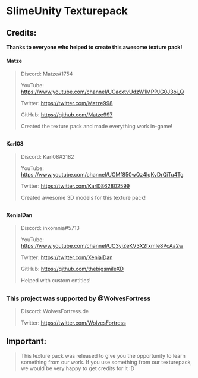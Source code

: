 # SlimeUnity Texturepack

## Credits:
**Thanks to everyone who helped to create this awesome texture pack!** 

#### Matze

> Discord: Matze#1754
>
> YouTube: https://www.youtube.com/channel/UCacxtvUdzW1MPPJG0J3oi_Q
> 
> Twitter: https://twitter.com/Matze998
> 
> GitHub: https://github.com/Matze997
> 
> Created the texture pack and made everything work in-game!


##

#### Karl08

> Discord: Karl08#2182
> 
> YouTube: https://www.youtube.com/channel/UCMf850wQz4lqKvDrQiTu4Tg
> 
> Twitter: https://twitter.com/Karl0862802599
> 
> Created awesome 3D models for this texture pack!


##

#### XenialDan

> Discord: inxomnia#5713
>
> YouTube: https://www.youtube.com/channel/UC3yiZeKV3X2fxmIe8PcAa2w
>
> Twitter: https://twitter.com/XenialDan
> 
> GitHub: https://github.com/thebigsmileXD
>
> Helped with custom entities!


##

### This project was supported by @WolvesFortress
> Discord: WolvesFortress.de
> 
> Twitter: https://twitter.com/WolvesFortress

## Important:
> This texture pack was released to give you the opportunity to learn something from our work.
> If you use something from our texturepack, we would be very happy to get credits for it :D
